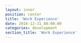 ```yaml
---
layout: inner
position: center
title: 'Work Experience'
date: 2016-12-31 00:00:00
categories: development
section_title: 'Work Experience'
---
```

